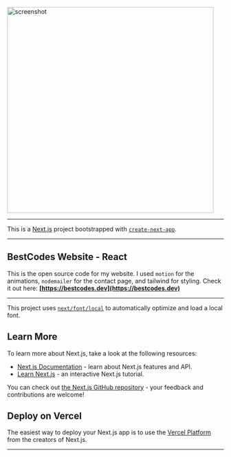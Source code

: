 <img src="https://github.com/user-attachments/assets/51c946e3-7342-4075-8cc6-95092b1d17fe" alt="screenshot" for="cover" width=480 />

---

This is a [Next.js](https://nextjs.org/) project bootstrapped with [`create-next-app`](https://github.com/vercel/next.js/tree/canary/packages/create-next-app).

---

## BestCodes Website - React

This is the open source code for my website. I used `motion` for the animations, `nodemailer` for the contact page, and tailwind for styling.
Check it out here:
**[https://bestcodes.dev](https://bestcodes.dev)**

---

This project uses [`next/font/local`](https://nextjs.org/docs/basic-features/font-optimization) to automatically optimize and load a local font.

## Learn More

To learn more about Next.js, take a look at the following resources:

- [Next.js Documentation](https://nextjs.org/docs) - learn about Next.js features and API.
- [Learn Next.js](https://nextjs.org/learn) - an interactive Next.js tutorial.

You can check out [the Next.js GitHub repository](https://github.com/vercel/next.js/) - your feedback and contributions are welcome!

## Deploy on Vercel

The easiest way to deploy your Next.js app is to use the [Vercel Platform](https://vercel.com/new) from the creators of Next.js.

---
